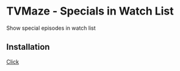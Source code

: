 # TVMaze - Specials in Watch List
Show special episodes in watch list

## Installation
[Click](https://github.com/LenAnderson/TVMaze-Specials-in-Watch-List/raw/master/TVmaze-Specials-in-Watch-List.user.js)
